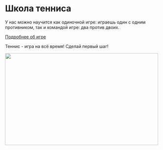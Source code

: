 <html>
    <h1>Школа тенниса</h1>
    <p>У нас можно научится как одиночной игре: играешь один с одним противником, так и командой игре: два против двоих.</p>
    <a href="https://sportsfan.ru/sports-academy/summer-sports/tennis/history-of-tennis.html ">Подробнее об игре</a>
    <p></p>
    <p>Теннис - игра на всё время! Сделай первый шаг! </p>
    <img src="https://learn.algoritmika.org/uploads/2020/10/tennis-1381230_640%201%20(1)_0_1602508947.png"  width="500px" height="300px">
</html>
